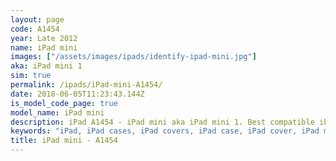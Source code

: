 ```yaml
---
layout: page
code: A1454
year: Late 2012
name: iPad mini
images: ["/assets/images/ipads/identify-ipad-mini.jpg"]
aka: iPad mini 1
sim: true
permalink: /ipads/iPad-mini-A1454/
date: 2018-06-05T11:23:43.144Z
is_model_code_page: true
model_name: iPad mini
description: iPad A1454 - iPad mini aka iPad mini 1. Best compatible iPad cases for A1454
keywords: "iPad, iPad cases, iPad covers, iPad case, iPad cover, iPad mini, iPad mini case, A1454 case, A1454 cover, A1454, iPad mini 1"
title: iPad mini - A1454
---
```

